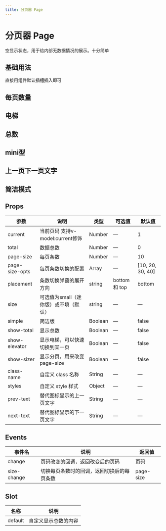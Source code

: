 ```yaml
---
title: 分页器 Page
---
```


<b-back-top></b-back-top>

# 分页器 Page

空显示状态，用于给内部无数据情况的展示。十分简单

## 基础用法

直接用组件默认插槽插入即可

<preview path="./demo/Page/Basic.vue"></preview>

## 每页数量

<preview path="./demo/Page/Number.vue"></preview>

## 电梯

<preview path="./demo/Page/Elevator.vue"></preview>

## 总数

<preview path="./demo/Page/Total.vue"></preview>

## mini型

<preview path="./demo/Page/Mini.vue"></preview>

## 上一页下一页文字

<preview path="./demo/Page/Text.vue"></preview>

## 简洁模式

<preview path="./demo/Page/Simple.vue"></preview>

## Props

| 参数           | 说明                                  | 类型    | 可选值        | 默认值           |
| -------------- | ------------------------------------- | ------- | ------------- | ---------------- |
| current        | 当前页码 支持v-model:current修饰      | Number  | —             | 1                |
| total          | 数据总数                              | Number  | —             | 0                |
| page-size      | 每页条数                              | Number  | —             | 10               |
| page-size-opts | 每页条数切换的配置                    | Array   | —             | [10, 20, 30, 40] |
| placement      | 条数切换弹窗的展开方向                | string  | bottom 和 top | bottom           |
| size           | 可选值为small（迷你版）或不填（默认） | string  | —             | —                |
| simple         | 简洁版                                | Boolean | —             | false            |
| show-total     | 显示总数                              | Boolean | —             | false            |
| show-elevator  | 显示电梯，可以快速切换到某一页        | Boolean | —             | false            |
| show-sizer     | 显示分页，用来改变page-size           | Boolean | —             | false            |
| class-name     | 自定义 class 名称                     | String  | —             | —                |
| styles         | 自定义 style 样式                     | Object  | —             | —                |
| prev-text      | 替代图标显示的上一页文字              | String  | —             | —                |
| next-text      | 替代图标显示的下一页文字              | String  | —             | —                |

## Events

| 事件名      | 说明                                       | 返回值    |
| ----------- | ------------------------------------------ | --------- |
| change      | 页码改变的回调，返回改变后的页码           | 页码      |
| size-change | 切换每页条数时的回调，返回切换后的每页条数 | page-size |

## Slot

| 名称    | 说明                 |
| ------- | -------------------- |
| default | 自定义显示总数的内容 |
